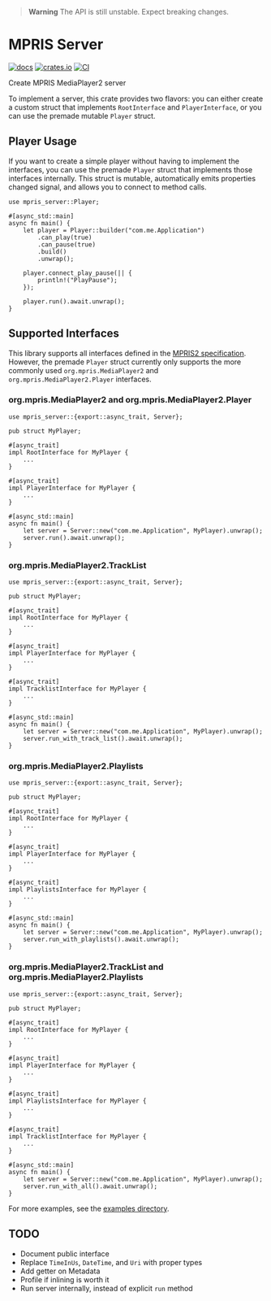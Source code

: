 > **Warning**
The API is still unstable. Expect breaking changes.

# MPRIS Server

[![docs](https://docs.rs/mpris-server/badge.svg)](https://docs.rs/mpris-server/)
[![crates.io](https://img.shields.io/crates/v/mpris-server)](https://crates.io/crates/mpris-server)
[![CI](https://github.com/SeaDve/mpris-server/actions/workflows/ci.yml/badge.svg)](https://github.com/SeaDve/mpris-server/actions/workflows/ci.yml)

Create MPRIS MediaPlayer2 server

To implement a server, this crate provides two flavors: you can either create a custom struct that implements `RootInterface` and `PlayerInterface`, or you can use the premade mutable `Player` struct.

## Player Usage

If you want to create a simple player without having to implement the interfaces, you can use the premade `Player` struct that implements those interfaces internally. This struct is mutable, automatically emits properties changed signal, and allows you to connect to method calls.

```rust,ignore
use mpris_server::Player;

#[async_std::main]
async fn main() {
    let player = Player::builder("com.me.Application")
        .can_play(true)
        .can_pause(true)
        .build()
        .unwrap();

    player.connect_play_pause(|| {
        println!("PlayPause");
    });

    player.run().await.unwrap();
}
```

## Supported Interfaces

This library supports all interfaces defined in the [MPRIS2 specification](https://specifications.freedesktop.org/mpris-spec/2.2/index.html). However, the premade `Player` struct currently only supports the more commonly used `org.mpris.MediaPlayer2` and `org.mpris.MediaPlayer2.Player` interfaces.

### org.mpris.MediaPlayer2 and org.mpris.MediaPlayer2.Player

```rust,ignore
use mpris_server::{export::async_trait, Server};

pub struct MyPlayer;

#[async_trait]
impl RootInterface for MyPlayer {
    ...
}

#[async_trait]
impl PlayerInterface for MyPlayer {
    ...
}

#[async_std::main]
async fn main() {
    let server = Server::new("com.me.Application", MyPlayer).unwrap();
    server.run().await.unwrap();
}
```

### org.mpris.MediaPlayer2.TrackList

```rust,ignore
use mpris_server::{export::async_trait, Server};

pub struct MyPlayer;

#[async_trait]
impl RootInterface for MyPlayer {
    ...
}

#[async_trait]
impl PlayerInterface for MyPlayer {
    ...
}

#[async_trait]
impl TracklistInterface for MyPlayer {
    ...
}

#[async_std::main]
async fn main() {
    let server = Server::new("com.me.Application", MyPlayer).unwrap();
    server.run_with_track_list().await.unwrap();
}
```

### org.mpris.MediaPlayer2.Playlists

```rust,ignore
use mpris_server::{export::async_trait, Server};

pub struct MyPlayer;

#[async_trait]
impl RootInterface for MyPlayer {
    ...
}

#[async_trait]
impl PlayerInterface for MyPlayer {
    ...
}

#[async_trait]
impl PlaylistsInterface for MyPlayer {
    ...
}

#[async_std::main]
async fn main() {
    let server = Server::new("com.me.Application", MyPlayer).unwrap();
    server.run_with_playlists().await.unwrap();
}
```


### org.mpris.MediaPlayer2.TrackList and org.mpris.MediaPlayer2.Playlists

```rust,ignore
use mpris_server::{export::async_trait, Server};

pub struct MyPlayer;

#[async_trait]
impl RootInterface for MyPlayer {
    ...
}

#[async_trait]
impl PlayerInterface for MyPlayer {
    ...
}

#[async_trait]
impl PlaylistsInterface for MyPlayer {
    ...
}

#[async_trait]
impl TracklistInterface for MyPlayer {
    ...
}

#[async_std::main]
async fn main() {
    let server = Server::new("com.me.Application", MyPlayer).unwrap();
    server.run_with_all().await.unwrap();
}
```

For more examples, see the [examples directory](https://github.com/SeaDve/mpris-server/tree/main/examples).

## TODO

* Document public interface
* Replace `TimeInUs`, `DateTime`, and `Uri` with proper types
* Add getter on Metadata
* Profile if inlining is worth it
* Run server internally, instead of explicit `run` method
